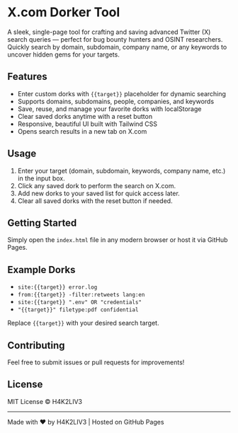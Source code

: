 # X.com Dorker Tool

A sleek, single-page tool for crafting and saving advanced Twitter (X) search queries — perfect for bug bounty hunters and OSINT researchers. Quickly search by domain, subdomain, company name, or any keywords to uncover hidden gems for your targets.

## Features

- Enter custom dorks with `{{target}}` placeholder for dynamic searching
- Supports domains, subdomains, people, companies, and keywords
- Save, reuse, and manage your favorite dorks with localStorage
- Clear saved dorks anytime with a reset button
- Responsive, beautiful UI built with Tailwind CSS
- Opens search results in a new tab on X.com

## Usage

1. Enter your target (domain, subdomain, keywords, company name, etc.) in the input box.
2. Click any saved dork to perform the search on X.com.
3. Add new dorks to your saved list for quick access later.
4. Clear all saved dorks with the reset button if needed.

## Getting Started

Simply open the `index.html` file in any modern browser or host it via GitHub Pages.

## Example Dorks

- `site:{{target}} error.log`
- `from:{{target}} -filter:retweets lang:en`
- `site:{{target}} ".env" OR "credentials"`
- `"{{target}}" filetype:pdf confidential`

Replace `{{target}}` with your desired search target.

## Contributing

Feel free to submit issues or pull requests for improvements!

## License

MIT License © H4K2LIV3

---

Made with ❤️ by H4K2LIV3 | Hosted on GitHub Pages

